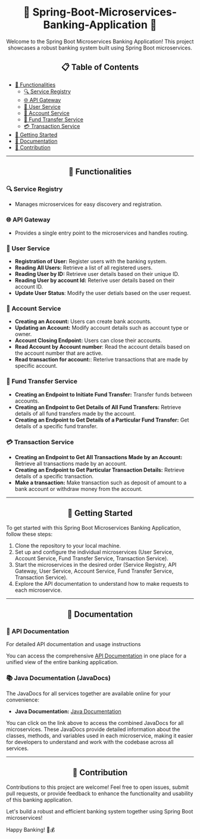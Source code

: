 <h1 align="center">🌟 Spring-Boot-Microservices-Banking-Application 🌟</h1>

<p align="center">
  Welcome to the Spring Boot Microservices Banking Application! This project showcases a robust banking system built using Spring Boot microservices.
</p>

<h2 align="center">📋 Table of Contents</h2>

- [🚀 Functionalities](#-functionalities)
  - [🔍 Service Registry](#-service-registry)
  - [🌐 API Gateway](#-api-gateway)
  - [👤 User Service](#-user-service)
  - [💼 Account Service](#-account-service)
  - [💸 Fund Transfer Service](#-fund-transfer-service)
  - [💳 Transaction Service](#-transaction-service)
- [🚀 Getting Started](#-getting-started)
- [📖 Documentation](#-documentation)
- [🤝 Contribution](#-contribution)

---

<h2 align="center">🚀 Functionalities</h2>

### 🔍 Service Registry
- Manages microservices for easy discovery and registration.

### 🌐 API Gateway
- Provides a single entry point to the microservices and handles routing.

### 👤 User Service
- **Registration of User:** Register users with the banking system.
- **Reading All Users:** Retrieve a list of all registered users.
- **Reading User by ID:** Retrieve user details based on their unique ID.
- **Reading User by account Id:** Reterive user details based on their account ID.
- **Update User Status**: Modify the user detials based on the user request.

### 💼 Account Service
- **Creating an Account:** Users can create bank accounts.
- **Updating an Account:** Modify account details such as account type or owner.
- **Account Closing Endpoint:** Users can close their accounts.
- **Read Account by Account number**: Read the account details based on the account number that are active.
- **Read transaction for account:**: Reterive transactions that are made by specific account.

### 💸 Fund Transfer Service
- **Creating an Endpoint to Initiate Fund Transfer:** Transfer funds between accounts.
- **Creating an Endpoint to Get Details of All Fund Transfers:** Retrieve details of all fund transfers made by the account.
- **Creating an Endpoint to Get Details of a Particular Fund Transfer:** Get details of a specific fund transfer.

### 💳 Transaction Service
- **Creating an Endpoint to Get All Transactions Made by an Account:** Retrieve all transactions made by an account.
- **Creating an Endpoint to Get Particular Transaction Details:** Retrieve details of a specific transaction.
- **Make a transaction:** Make transaction such as deposit of amount to a bank account or withdraw money from the account.

---

<h2 align="center">🚀 Getting Started</h2>

To get started with this Spring Boot Microservices Banking Application, follow these steps:

1. Clone the repository to your local machine.
2. Set up and configure the individual microservices (User Service, Account Service, Fund Transfer Service, Transaction Service).
3. Start the microservices in the desired order (Service Registry, API Gateway, User Service, Account Service, Fund Transfer Service, Transaction Service).
4. Explore the API documentation to understand how to make requests to each microservice.

---

<h2 align="center">📖 Documentation</h2>
<h3>📖 API Documentation</h3>

For detailed API documentation and usage instructions

You can access the comprehensive [API Documentation](https://app.theneo.io/student/spring-boot-microservices-banking-application) in one place for a unified view of the entire banking application.

<h3>📚 Java Documentation (JavaDocs)</h3>

The JavaDocs for all services together are available online for your convenience:

- **Java Documentation:** [Java Documentation](https://kartik1502.github.io/Spring-Boot-Microservices-Banking-Application/)

You can click on the link above to access the combined JavaDocs for all microservices. These JavaDocs provide detailed information about the classes, methods, and variables used in each microservice, making it easier for developers to understand and work with the codebase across all services.

---

<h2 align="center">🤝 Contribution</h2>

Contributions to this project are welcome! Feel free to open issues, submit pull requests, or provide feedback to enhance the functionality and usability of this banking application.

Let's build a robust and efficient banking system together using Spring Boot microservices!

Happy Banking! 🏦💰
